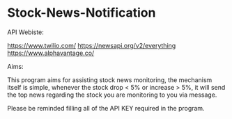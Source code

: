 # Stock-News-Notification

API Webiste:

https://www.twilio.com/
https://newsapi.org/v2/everything
https://www.alphavantage.co/

Aims:

This program aims for assisting stock news monitoring, the mechanism itself is simple, whenever the stock drop < 5% or increase > 5%, it will send the top news regarding the stock you are monitoring to you via message. 

Please be reminded filling all of the API KEY required in the program.

